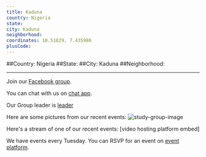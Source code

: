```yaml
---
title: Kaduna
country: Nigeria
state: 
city: Kaduna
neighborhood: 
coordinates: 10.51829, 7.435986
plusCode:
---
```


##Country: Nigeria
##State: 
##City: Kaduna
##Neighborhood: 
*****
Join our [Facebook group](https://www.facebook.com/groups/free.code.camp.kaduna).

You can chat with us on [chat app]().

Our Group leader is [leader]()

Here are some pictures from our recent events:
![study-group-image]()

Here's a stream of one of our recent events:
[video hosting platform embed]

We have events every Tuesday. You can RSVP for an event on [event platform]().
